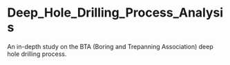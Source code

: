# Deep_Hole_Drilling_Process_Analysis
An in-depth study on the BTA (Boring and Trepanning Association) deep hole drilling process.

